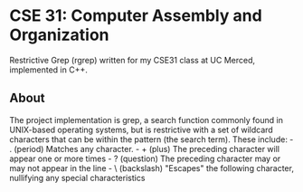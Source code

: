 # CSE 31: Computer Assembly and Organization
Restrictive Grep (rgrep) written for my CSE31 class at UC Merced, implemented in C++.

## About
The project implementation is grep, a search function commonly found in UNIX-based operating systems, but is restrictive with a set of wildcard characters that can be within the pattern (the search term). These include:
    - . (period) Matches any character.
    - + (plus) The preceding character will appear one or more times
    - ? (question) The preceding character may or may not appear in the line
    - \ (backslash) "Escapes" the following character, nullifying any special characteristics
